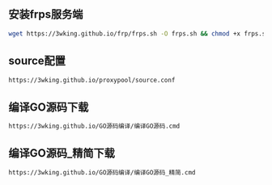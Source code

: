 ## 安装frps服务端
```sh
wget https://3wking.github.io/frp/frps.sh -O frps.sh && chmod +x frps.sh && ./frps.sh
```
## source配置
```sh
https://3wking.github.io/proxypool/source.conf
```
## 编译GO源码下载
```sh
https://3wking.github.io/GO源码编译/编译GO源码.cmd
```
## 编译GO源码_精简下载
```sh
https://3wking.github.io/GO源码编译/编译GO源码_精简.cmd
```
